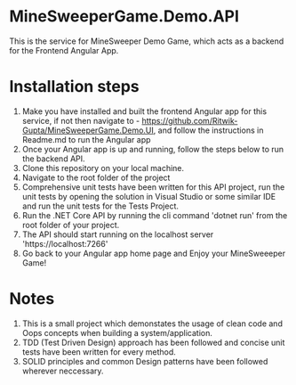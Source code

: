 # MineSweeperGame.Demo.API
This is the service for MineSweeper Demo Game, which acts as a backend for the Frontend Angular App.

# Installation steps

1. Make you have installed and built the frontend Angular app for this service, if not then navigate to - https://github.com/Ritwik-Gupta/MineSweeperGame.Demo.UI, and follow the instructions in Readme.md to run the Angular app
2. Once your Angular app is up and running, follow the steps below to run the backend API.
3. Clone this repository on your local machine.
4. Navigate to the root folder of the project
5. Comprehensive unit tests have been written for this API project, run the unit tests by opening the solution in Visual Studio or some similar IDE and run the unit tests for the Tests Project.
6. Run the .NET Core API by running the cli command 'dotnet run' from the root folder of your project.
7. The API should start running on the localhost server 'https://localhost:7266'
8. Go back to your Angular app home page and Enjoy your MineSweeeper Game!

# Notes
1. This is a small project which demonstates the usage of clean code and Oops concepts when building a system/application.
2. TDD (Test Driven Design) approach has been followed and concise unit tests have been written for every method.
3. SOLID principles and common Design patterns have been followed wherever neccessary.

   
